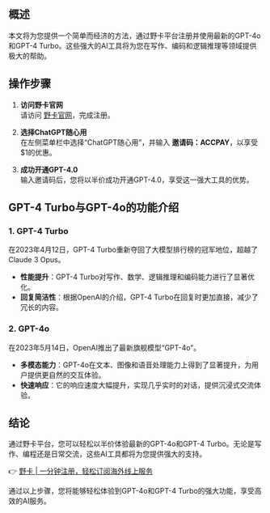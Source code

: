 ## 概述

本文将为您提供一个简单而经济的方法，通过野卡平台注册并使用最新的GPT-4o和GPT-4 Turbo。这些强大的AI工具将为您在写作、编码和逻辑推理等领域提供极大的帮助。

## 操作步骤

1. **访问野卡官网**  
   请访问 [野卡官网](https://bit.ly/bewildcard)，完成注册。

2. **选择ChatGPT随心用**  
   在左侧菜单栏中选择“ChatGPT随心用”，并输入 **邀请码：ACCPAY**，以享受$1的优惠。

3. **成功开通GPT-4.0**  
   输入邀请码后，您将以半价成功开通GPT-4.0，享受这一强大工具的优势。

## GPT-4 Turbo与GPT-4o的功能介绍

### 1. GPT-4 Turbo

在2023年4月12日，GPT-4 Turbo重新夺回了大模型排行榜的冠军地位，超越了Claude 3 Opus。  
- **性能提升**：GPT-4 Turbo对写作、数学、逻辑推理和编码能力进行了显著优化。
- **回复简洁性**：根据OpenAI的介绍，GPT-4 Turbo在回复时更加直接，减少了冗长的内容。

### 2. GPT-4o

在2023年5月14日，OpenAI推出了最新旗舰模型“GPT-4o”。  
- **多模态能力**：GPT-4o在文本、图像和语音处理能力上得到了显著提升，为用户提供更自然的交互体验。
- **快速响应**：它的响应速度大幅提升，实现几乎实时的对话，提供沉浸式交流体验。

## 结论

通过野卡平台，您可以轻松以半价体验最新的GPT-4o和GPT-4 Turbo。无论是写作、编程还是日常交流，这些AI工具都将为您提供强大的支持。

👉 [野卡 | 一分钟注册，轻松订阅海外线上服务](https://bit.ly/bewildcard)

通过以上步骤，您将能够轻松体验到GPT-4o和GPT-4 Turbo的强大功能，享受高效的AI服务。